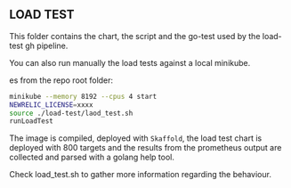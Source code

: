 ## LOAD TEST

This folder contains the chart, the script and the go-test used by the load-test gh pipeline.

You can also run manually the load tests against a local minikube.

es from the repo root folder:
```bash
minikube --memory 8192 --cpus 4 start
NEWRELIC_LICENSE=xxxx
source ./load-test/laod_test.sh
runLoadTest
```

The image is compiled, deployed with `Skaffold`, the load test chart is deployed with 800 targets and the results from the
prometheus output are collected and parsed with a golang help tool.

Check load_test.sh to gather more information regarding the behaviour.
